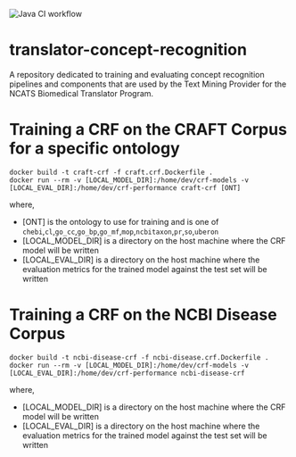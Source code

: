 ![Java CI workflow](https://github.com/UCDenver-ccp/translator-concept-recognition/workflows/Java%20CI/badge.svg)



# translator-concept-recognition
A repository dedicated to training and evaluating concept recognition pipelines and components that are used by the Text Mining Provider for the NCATS Biomedical Translator Program.



# Training a CRF on the CRAFT Corpus for a specific ontology

```
docker build -t craft-crf -f craft.crf.Dockerfile .
docker run --rm -v [LOCAL_MODEL_DIR]:/home/dev/crf-models -v [LOCAL_EVAL_DIR]:/home/dev/crf-performance craft-crf [ONT]
```

where,
* [ONT] is the ontology to use for training and is one of `chebi`,`cl`,`go_cc`,`go_bp`,`go_mf`,`mop`,`ncbitaxon`,`pr`,`so`,`uberon`
* [LOCAL_MODEL_DIR] is a directory on the host machine where the CRF model will be written
* [LOCAL_EVAL_DIR] is a directory on the host machine where the evaluation metrics for the trained model against the test set will be written


# Training a CRF on the NCBI Disease Corpus

```
docker build -t ncbi-disease-crf -f ncbi-disease.crf.Dockerfile .
docker run --rm -v [LOCAL_MODEL_DIR]:/home/dev/crf-models -v [LOCAL_EVAL_DIR]:/home/dev/crf-performance ncbi-disease-crf
```

where,
* [LOCAL_MODEL_DIR] is a directory on the host machine where the CRF model will be written
* [LOCAL_EVAL_DIR] is a directory on the host machine where the evaluation metrics for the trained model against the test set will be written
